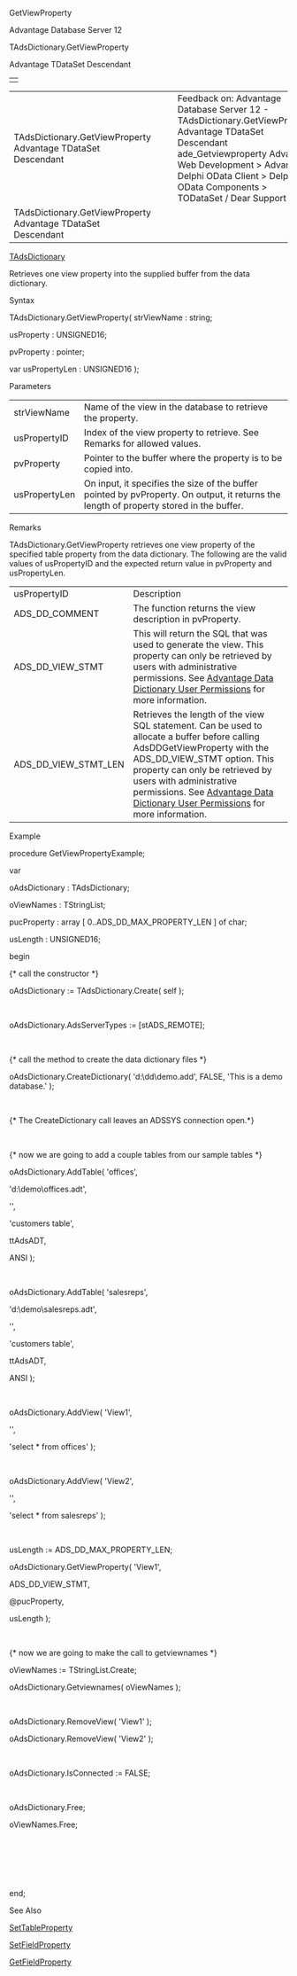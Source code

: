 GetViewProperty




Advantage Database Server 12  

TAdsDictionary.GetViewProperty

Advantage TDataSet Descendant

|  |
| --- |
|  |

|  |  |  |  |  |
| --- | --- | --- | --- | --- |
| TAdsDictionary.GetViewProperty  Advantage TDataSet Descendant |  |  | Feedback on: Advantage Database Server 12 - TAdsDictionary.GetViewProperty Advantage TDataSet Descendant ade\_Getviewproperty Advantage Web Development > Advantage Delphi OData Client > Delphi OData Components > TODataSet / Dear Support Staff, |  |
| TAdsDictionary.GetViewProperty  Advantage TDataSet Descendant |  |  |  |  |

[TAdsDictionary](ade_tadsdictionary.htm)

Retrieves one view property into the supplied buffer from the data dictionary.

Syntax

TAdsDictionary.GetViewProperty( strViewName : string;

usProperty : UNSIGNED16;

pvProperty : pointer;

var usPropertyLen : UNSIGNED16 );

Parameters

|  |  |
| --- | --- |
| strViewName | Name of the view in the database to retrieve the property. |
| usPropertyID | Index of the view property to retrieve. See Remarks for allowed values. |
| pvProperty | Pointer to the buffer where the property is to be copied into. |
| usPropertyLen | On input, it specifies the size of the buffer pointed by pvProperty. On output, it returns the length of property stored in the buffer. |

Remarks

TAdsDictionary.GetViewProperty retrieves one view property of the specified table property from the data dictionary. The following are the valid values of usPropertyID and the expected return value in pvProperty and usPropertyLen.

|  |  |
| --- | --- |
| usPropertyID | Description |
| ADS\_DD\_COMMENT | The function returns the view description in pvProperty. |
| ADS\_DD\_VIEW\_STMT | This will return the SQL that was used to generate the view. This property can only be retrieved by users with administrative permissions. See [Advantage Data Dictionary User Permissions](master_advantage_data_dictionary_user_permissions.htm) for more information. |
| ADS\_DD\_VIEW\_STMT\_LEN | Retrieves the length of the view SQL statement. Can be used to allocate a buffer before calling AdsDDGetViewProperty with the ADS\_DD\_VIEW\_STMT option. This property can only be retrieved by users with administrative permissions. See [Advantage Data Dictionary User Permissions](master_advantage_data_dictionary_user_permissions.htm) for more information. |

Example

procedure GetViewPropertyExample;

var

oAdsDictionary : TAdsDictionary;

oViewNames : TStringList;

pucProperty : array [ 0..ADS\_DD\_MAX\_PROPERTY\_LEN ] of char;

usLength : UNSIGNED16;

begin

{\* call the constructor \*}

oAdsDictionary := TAdsDictionary.Create( self );

 

oAdsDictionary.AdsServerTypes := [stADS\_REMOTE];

 

{\* call the method to create the data dictionary files \*}

oAdsDictionary.CreateDictionary( 'd:\dd\demo.add', FALSE, 'This is a demo database.' );

 

{\* The CreateDictionary call leaves an ADSSYS connection open.\*}

 

{\* now we are going to add a couple tables from our sample tables \*}

oAdsDictionary.AddTable( 'offices',

'd:\demo\offices.adt',

'',

'customers table',

ttAdsADT,

ANSI );

 

oAdsDictionary.AddTable( 'salesreps',

'd:\demo\salesreps.adt',

'',

'customers table',

ttAdsADT,

ANSI );

 

oAdsDictionary.AddView( 'View1',

'',

'select \* from offices' );

 

oAdsDictionary.AddView( 'View2',

'',

'select \* from salesreps' );

 

usLength := ADS\_DD\_MAX\_PROPERTY\_LEN;

oAdsDictionary.GetViewProperty( 'View1',

ADS\_DD\_VIEW\_STMT,

@pucProperty,

usLength );

 

{\* now we are going to make the call to getviewnames \*}

oViewNames := TStringList.Create;

oAdsDictionary.Getviewnames( oViewNames );

 

oAdsDictionary.RemoveView( 'View1' );

oAdsDictionary.RemoveView( 'View2' );

 

oAdsDictionary.IsConnected := FALSE;

 

oAdsDictionary.Free;

oViewNames.Free;

 

 

 

end;

See Also

[SetTableProperty](ade_settableproperty.htm)

[SetFieldProperty](ade_setfieldproperty.htm)

[GetFieldProperty](ade_getfieldproperty.htm)